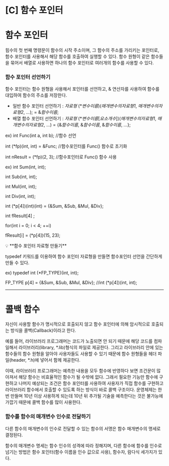 # [C] 함수 포인터

# 함수 포인터

힘수의 첫 번째 명령문이 함수의 시작 주소이며, 그 함수의 주소를 가리키는 포인터로, 함수 포인터를 사용해서 해당 함수를 호출하여 실행할 수 있다. 함수 원형이 같은 함수들을 묶어서 배열로 사용하면 하나의 함수 포인터로 여러개의 함수를 사용할 수 있다.

### **함수 포인터 선언하기**

함수 포인터는 함수 원형을 사용해서 포인터를 선언하고, & 연산자를 사용하여 함수를 대입하여 함수의 주소를 저장한다.

- 일반 함수 포인터 선언하기 : *자료형* (**변수이름*)(*매개변수의자료형1*, *매개변수의자료형2*, *…*); = &*함수이름*;
- 배열 함수 포인터 선언하기 : *자료형* (**변수이름*[*요소개수*])(*매개변수의자료형1*, *매개변수의자료형2*, …) = {&*함수이름*, &*함수이름*, &*함수이름*, *…*};

ex) int Func(int a, int b); //함수 선언

int (*fp)(int, int) = &Func; //함수포인터를 Func() 함수로 초기화

int nResult = (*fp)(2, 3); //함수포인터로 Func() 함수 사용

ex) int Sum(int, int);

int Sub(int, int);

int Mul(int, int);

int Div(int, int);

int (*p[4])(int)(int) = {&Sum, &Sub, &Mul, &Div};

int fResult[4] ;

for(int i = 0; i < 4; ++i)

fResult[i] = (*p[4])(15, 23);

<aside>
💡 **함수 포인터 자료형 만들기**

typedef 키워드를 이용하여 함수 포인터 자료형을 만들면 함수포인터 선언을 간단하게 만들 수 있다.

ex) typedef int (*FP_TYPE)(int, int);

FP_TYPE p[4] = {&Sum, &Sub, &Mul, &Div}; //int (*p[4])(int, int);

</aside>

---

# 콜백 함수

자신이 사용할 함수가 명시적으로 호출되지 않고 함수 포인터에 의해 암시적으로 호출되는 방식을 콜백(Callback)이라고 한다. 

예를 들어, 라이브러리 프로그래머는 코드가 노출되면 안 되기 때문에 해당 코드를 컴파일해서 라이브러리(library, *.lib)형식의 파일로 제공한다. 그리고 라이브러리 안에 있는 함수들의 함수 원형을 알아야 사용자들도 사용할 수 있기 때문에 함수 원형들을 헤더 파일(header, *.h)에 넣어서 함께 제공한다.

이때, 라이브러리 프로그래머는 예측한 내용을 모두 함수에 반영하다 보면 조건문이 많아져서 해당 함수는 비효율적인 함수가 될 수밖에 없다. 그래서 필요한 기능만 함수에 구현하고 나머지 예상되는 조건은 함수 포인터를 사용하여 사용자가 직접 함수를 구현하고 라이브러리 함수에서 호출할 수 있도록 하는 방식이 바로 콜백 구조이다. 운영체제는 한번 만들며 10년 이상 사용하게 되는데 10년 뒤 추가될 기술을 예측한다는 것은 불가능에 가깝기 때문에 콜백 함수를 많이 사용한다.

### **함수를 함수의 매개변수 인수로 전달하기**

다른 함수의 매개변수의 인수로 전달할 수 있는 함수의 서명은 함수 매개변수의 명세로 결정된다.

함수의 매개변수 명세는 함수 인수의 성격에 따라 정해지며, 다른 함수에 함수를 인수로 넘기는 방법은 함수 포인터(함수 이름을 인수 값으로 사용), 함수자, 람다식 세가지가 있다.